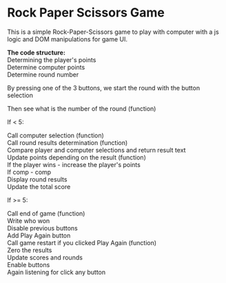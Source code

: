 # Rock Paper Scissors Game

This is a simple Rock-Paper-Scissors game to play with computer with a js logic and DOM manipulations for game UI.

**The code structure:**  
Determining the player's points  
Determine computer points  
Determine round number  

By pressing one of the 3 buttons, we start the round with the button selection  

Then see what is the number of the round (function)  

If < 5:  

Call computer selection (function)  
Call round results determination (function)  
	Compare player and computer selections and return result text  
Update points depending on the result (function)  
	If the player wins - increase the player's points  
	If comp - comp  
Display round results  
Update the total score  

If >= 5:  

Call end of game (function)  
	Write who won  
	Disable previous buttons  
	Add Play Again button  
	Call game restart if you clicked Play Again (function)  
		Zero the results  
		Update scores and rounds  
		Enable buttons  
         Again listening for click any button  